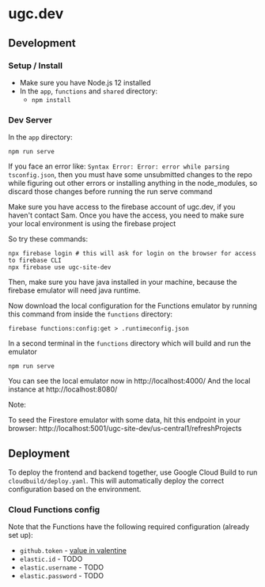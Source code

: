 # ugc.dev

## Development

### Setup / Install

  * Make sure you have Node.js 12 installed
  * In the `app`, `functions` and `shared` directory:
    * `npm install`

### Dev Server

In the `app` directory:

```
npm run serve
```
If you face an error like: `Syntax Error: Error: error while parsing tsconfig.json`, then you must have some unsubmitted
changes to the repo while figuring out other errors or installing anything in the node_modules, so discard those changes before running the run serve command

Make sure you have access to the firebase account of ugc.dev, if you haven't contact Sam.
Once you have the access, you need to make sure your local environment is using the firebase project

So try these commands:

```
npx firebase login # this will ask for login on the browser for access to firebase CLI
npx firebase use ugc-site-dev

```
Then, make sure you have java installed in your machine, because the firebase emulator will need java runtime.

Now download the local configuration for the Functions emulator by running this command from inside the `functions` directory:

```
firebase functions:config:get > .runtimeconfig.json
```

In a second terminal in the `functions` directory which will build and run the emulator 

```
npm run serve
```

You can see the local emulator now in http://localhost:4000/
And the local instance at http://localhost:8080/

Note: 

To seed the Firestore emulator with some data, hit this endpoint in your browser:
http://localhost:5001/ugc-site-dev/us-central1/refreshProjects

## Deployment

To deploy the frontend and backend together, use Google Cloud Build to run `cloudbuild/deploy.yaml`.
This will automatically deploy the correct configuration based on the environment.

### Cloud Functions config

Note that the Functions have the following required configuration (already set up):

  * `github.token` - [value in valentine](https://valentine.corp.google.com/#/show/1612543501395716)
  * `elastic.id` - TODO
  * `elastic.username` - TODO
  * `elastic.password` - TODO
